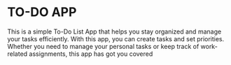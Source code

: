 # TO-DO APP
This is a simple To-Do List App that helps you stay organized and manage your tasks efficiently. With this app, you can create tasks and set priorities. Whether you need to manage your personal tasks or keep track of work-related assignments, this app has got you covered
